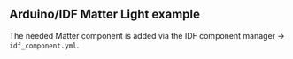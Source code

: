 ## Arduino/IDF Matter Light example

The needed Matter component is added via the IDF component manager -> `idf_component.yml`.
